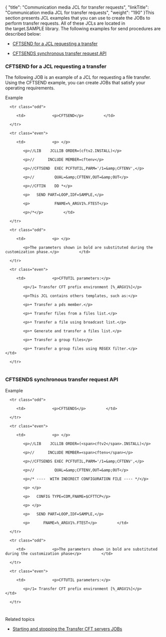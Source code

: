 {
    "title": "Communication media JCL for transfer requests",
    "linkTitle": "Communication media JCL for transfer requests",
    "weight": "190"
}This section presents JCL examples that you can use to create the JOBs to perform transfer requests. All of these JCLs are located in the target.SAMPLE library. The following examples for send procedures are described below:

-   [CFTSEND for a JCL requesting a transfer](#CFTSEND%20for%20a%20JCL%20requesting%20a%20transfer)
-   [CFTSENDS synchronous transfer request API](#CFTSENDS%20synchronous%20transfer%20request%20API)

### <span id="CFTSEND for a JCL requesting a transfer"></span>CFTSEND for a JCL requesting a transfer

The following JOB is an example of a JCL for requesting a file transfer. Using the CFTSEND example, you can create JOBs that satisfy your operating requirements.

Example

<table data-cellspacing="0">
   <tbody>
      <tr class="odd">
         <td>            <p>CFTSEND</p>         </td>
      </tr>
      <tr class="even">
         <td>            <p> </p>
            <p>//LIB    JCLLIB ORDER=(cftv2.INSTALL)</p>
            <p>//      INCLUDE MEMBER=cftenv</p>
            <p>//CFTSEND  EXEC PCFTUTIL,PARM='/1=&amp;CFTENV',</p>
            <p>//         QUAL=&amp;CFTENV,OUT=&amp;OUT</p>
            <p>//CFTIN    DD *</p>
            <p>   SEND PART=LOOP,IDF=SAMPLE,</p>
            <p>           FNAME=%_ARGV1%.FTEST</p>
            <p>/*</p>         </td>
      </tr>
      <tr class="odd">
         <td>            <p> </p>
            <p>The parameters shown in bold are substituted during the customization phase.</p>         </td>
      </tr>
      <tr class="even">
         <td>            <p>CFTUTIL parameters:</p>
            <p>/1= Transfer CFT prefix environment [%_ARGV1%]</p>
            <p>This JCL contains others templates, such as:</p>
            <p>• Transfer a pds member.</p>
            <p>• Transfer files from a files list.</p>
            <p>• Transfer a file using broadcast list.</p>
            <p>• Generate and transfer a files list.</p>
            <p>• Transfer a group files</p>
            <p>• Transfer a group files using REGEX filter.</p>         </td>
      </tr>
   </tbody>
</table>

### <span id="CFTSENDS synchronous transfer request API"></span>CFTSENDS synchronous transfer request API 

Example

<table data-cellspacing="0">
   <tbody>
      <tr class="odd">
         <td>            <p>CFTSENDS</p>         </td>
      </tr>
      <tr class="even">
         <td>            <p> </p>
            <p>//LIB    JCLLIB ORDER=(<span>cftv2</span>.INSTALL)</p>
            <p>//      INCLUDE MEMBER=<span>cftenv</span></p>
            <p>//CFTSENDS EXEC PCFTUTIL,PARM='/1=&amp;CFTENV',</p>
            <p>//         QUAL=&amp;CFTENV,OUT=&amp;OUT</p>
            <p>/* ----  WITH INDIRECT CONFIGURATION FILE ---- */</p>
            <p> </p>
            <p>   CONFIG TYPE=COM,FNAME=$CFTTCP</p>
            <p> </p>
            <p>   SEND PART=LOOP,IDF=SAMPLE,</p>
            <p>      FNAME=%_ARGV1%.FTEST</p>         </td>
      </tr>
      <tr class="odd">
         <td>            <p>The parameters shown in bold are substituted during the customization phase</p>         </td>
      </tr>
      <tr class="even">
         <td>            <p>CFTUTIL parameters:</p>
            <p>/1= Transfer CFT prefix environment [%_ARGV1%]</p>         </td>
      </tr>
   </tbody>
</table>

### <span id="CFTSENDM request deposit in XMEM mailbox"></span>

Related topics

-   [Starting and stopping the Transfer CFT servers JOBs](t_start_servers_jobs_zos.htm)
